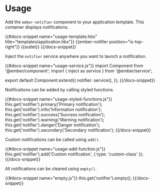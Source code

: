 # Usage

Add the `ember-notifier` component to your application template. This
container displays notifications.

{{#docs-snippet name="usage-template.hbs" title="templates/application.hbs"}}
  {{ember-notifier position="is-top-right"}}
  {{outlet}}
{{/docs-snippet}}

Inject the `notifier` service anywhere you want to launch a notification.

{{#docs-snippet name="usage-service.js"}}
  import Component from '@ember/component';
  import { inject as service } from '@ember/service';
  
  export default Component.extend({
    notifier: service(),
  });
{{/docs-snippet}}

Notifications can be added by calling styled functions.

{{#docs-snippet name="usage-styled-functions.js"}}
  this.get('notifier').primary('Primary notification');
  this.get('notifier').info('Information notification');
  this.get('notifier').success('Success notification');
  this.get('notifier').warning('Warning notification');
  this.get('notifier').danger('Danger notification');
  this.get('notifier').secondary('Secondary notification');
{{/docs-snippet}}

Custom notifications can be called using `add()`.

{{#docs-snippet name="usage-add-function.js"}}
  this.get('notifier').add('Custom notification', { type: 'custom-class' });
{{/docs-snippet}}

All notifications can be cleared using `empty()`.

{{#docs-snippet name="empty.js"}}
  this.get('notifier').empty();
{{/docs-snippet}} 
